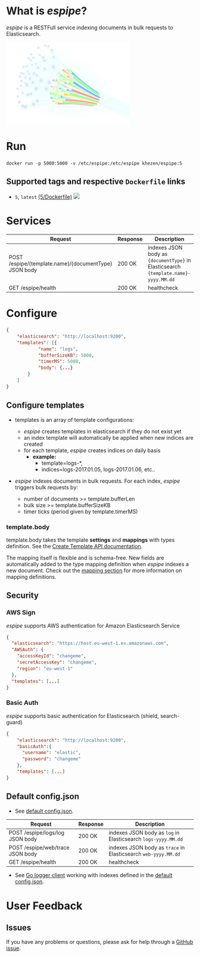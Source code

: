 
# What is *espipe*?

*espipe* is a RESTFull service indexing documents in bulk requests to Elasticsearch.

![](https://github.com/khezen/espipe/raw/master/espipe.png)



# Run
`docker run -p 5000:5000 -v /etc/espipe:/etc/espipe khezen/espipe:5`
## Supported tags and respective `Dockerfile` links
* `5`, `latest`
 [(5/Dockerfile)](https://github.com/khezen/espipe/blob/5/Dockerfile) [![](https://images.microbadger.com/badges/image/khezen/espipe.svg)](https://hub.docker.com/r/khezen/espipe/)

# Services

Request|Response|Description
---|---|---
POST /espipe/{template.name}/{documentType}  JSON body | 200 OK | indexes JSON body as `{documentType}` in Elasticsearch `{template.name}-yyyy.MM.dd`
GET /espipe/health | 200 OK | healthcheck

# Configure
```json
{
    "elasticsearch": "http://localhost:9200",
    "templates": [{
            "name": "logs",
            "bufferSizeKB": 5000,
            "timerMS": 5000,
            "body": {...}
        }
    ]
}

```
## Configure templates

* templates is an array of template configurations:
  * *espipe* creates templates in elasticsearch if they do not exist yet
  * an index template will automatically be applied when new indices are created
  * for each template, *espipe* creates indices on daily basis
    * **example:**
      * template=logs-\*,
      * indices=logs-2017.01.05, logs-2017.01.06, etc..


* *espipe* indexes documents in bulk requests. For each index, *espipe* triggers bulk requests by:
  * number of documents >= template.bufferLen
  * bulk size >= template.bufferSizeKB
  * timer ticks (period given by template.timerMS)

### template.body
template.body takes the template **settings** and **mappings** with types definition.
See the [Create Template API documentation](https://www.elastic.co/guide/en/elasticsearch/reference/current/indices-templates.html).

The mapping itself is flexible and is schema-free. New fields are automatically added to the type mapping definition when *espipe* indexes a new document. Check out the [mapping section](https://www.elastic.co/guide/en/elasticsearch/reference/current/mapping.html) for more information on mapping definitions.

## Security

### AWS Sign

*espipe* supports AWS authentication for Amazon Elasticsearch Service
```json
{
  "elasticsearch": "https://host.eu-west-1.es.amazonaws.com",
  "AWSAuth": {
    "accessKeyId": "changeme",
    "secretAccessKey": "changeme",
    "region": "eu-west-1"
  },
  "templates": [...]
}
```

### Basic Auth

*espipe* supports basic authentication for Elasticsearch (shield, search-guard)

```json
{
    "elasticsearch": "http://localhost:9200",
    "basicAuth":{
      "username": "elastic",
      "password": "changeme"
    },
    "templates": [...]
}
```




## Default config.json

* See [default config.json](https://github.com/khezen/espipe/raw/master/config.json).

Request|Response|Description
---|---|---
POST /espipe/logs/log JSON body | 200 OK | indexes JSON body as `log` in Elasticsearch `logs-yyyy.MM.dd`
POST /espipe/web/trace JSON body | 200 OK | indexes JSON body as `trace` in Elasticsearch `web-yyyy.MM.dd`
GET /espipe/health | 200 OK | healthcheck

* See [Go logger client](https://godoc.org/github.com/khezen/espipe/log) working with indexes defined in the [default config.json](https://github.com/khezen/espipe/raw/master/config.json).



# User Feedback
## Issues
If you have any problems or questions, please ask for help through a [GitHub issue](https://github.com/khezen/espipe/issues).
